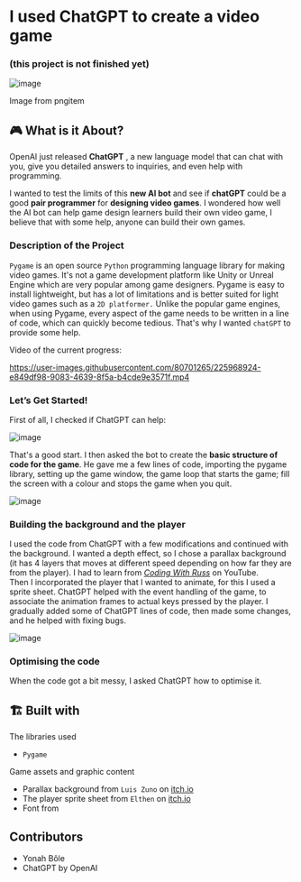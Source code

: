 # I used ChatGPT to create a video game
### (this project is not finished yet)


![image](https://res.craft.do/user/full/7a93547b-a2a3-6209-a5e3-1a49258c4f73/doc/B34D88DD-3909-49E3-8E78-0EB06EE01EFA/E64E0FF2-2B70-44D4-A3D8-9537724A158E_2/i9toSYsMuJjNCbKD9bYUtDlUkzHzjY9SzfCkqQLtC5wz/PngItem_4394113.png)

Image from pngitem

## 🎮 What is it About?


OpenAI just released **ChatGPT** , a new language model that can chat with you, give you detailed answers to inquiries, and even help with programming.

I wanted to test the limits of this **new AI bot** and see if **chatGPT** could be a good **pair programmer** for **designing video games**. I wondered how well the AI bot can help game design learners build their own video game, I believe that with some help, anyone can build their own games.

### Description of the Project


`Pygame` is an open source `Python` programming language library for making video games. It's not a game development platform like Unity or Unreal Engine which are very popular among game designers. Pygame is easy to install lightweight, but has a lot of limitations and is better suited for light video games such as a `2D platformer.` Unlike the popular game engines, when using Pygame, every aspect of the game needs to be written in a line of code, which can quickly become tedious. That's why I wanted `chatGPT` to provide some help.

Video of the current progress:

https://user-images.githubusercontent.com/80701265/225968924-e849df98-9083-4639-8f5a-b4cde9e3571f.mp4

### Let’s Get Started!


First of all, I checked if ChatGPT can help:

![image](https://res.craft.do/user/full/7a93547b-a2a3-6209-a5e3-1a49258c4f73/doc/B34D88DD-3909-49E3-8E78-0EB06EE01EFA/E6638BC6-2698-4A4D-B74E-E18C08E7C0CF_2/ZaIuh2Aw0jUAB1RdlwDNyzmxHlPxuAy6paP1zFBnbDwz/Screenshot%202022-12-23%20at%2012.33.15.png)

That's a good start. I then asked the bot to create the **basic structure of code for the game**. He gave me a few lines of code, importing the pygame library, setting up the game window, the game loop that starts the game; fill the screen with a colour and stops the game when you quit.

![image](https://res.craft.do/user/full/7a93547b-a2a3-6209-a5e3-1a49258c4f73/doc/B34D88DD-3909-49E3-8E78-0EB06EE01EFA/DB36FBFD-59CD-4341-979E-272A6063180D_2/PCyDomZygCpF9dxPNgamzMTGw7acAvy5aYdux161dMMz/Image.png)

### Building the background and the player


I used the code from ChatGPT with a few modifications and continued with the background. I wanted a depth effect, so I chose a parallax background (it has 4 layers that moves at different speed depending on how far they are from the player). I had to learn from *[Coding With Russ](https://www.youtube.com/@CodingWithRuss)* on YouTube.   
Then I incorporated the player that I wanted to animate, for this I used a sprite sheet. ChatGPT helped with the event handling of the game, to associate the animation frames to actual keys pressed by the player. I gradually added some of ChatGPT lines of code, then made some changes, and he helped with fixing bugs. 

![image](https://res.craft.do/user/full/7a93547b-a2a3-6209-a5e3-1a49258c4f73/doc/B34D88DD-3909-49E3-8E78-0EB06EE01EFA/09B8DF34-1A40-426A-82CD-4C23BD4081B6_2/ViivZMafHTBxqXwzj0pDT4uM6o00XpCQVKmTRy060pEz/Image.png)

### Optimising the code


When the code got a bit messy, I asked ChatGPT how to optimise it. 

## 🏗️ Built with


The libraries used


- `Pygame`

Game assets and graphic content


- Parallax background from `Luis Zuno` on [itch.io](https://itch.io)
- The player sprite sheet from `Elthen` on [itch.io](https://itch.io)
- Font from

## Contributors

- Yonah Bôle
- ChatGPT by OpenAI
